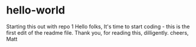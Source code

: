 # hello-world
Starting this out with repo 1
Hello folks,
It's time to start coding - this is the first edit of the readme file.
Thank you, for reading this, dilligently.
cheers,
Matt
